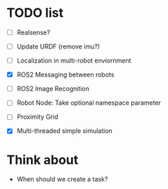 # TODO list
- [ ] Realsense? 
- [ ] Update URDF (remove imu?)
- [ ] Localization in multi-robot enviornment

- [x] ROS2 Messaging between robots
- [ ] ROS2 Image Recognition
- [ ] Robot Node: Take optional namespace parameter

- [ ] Proximity Grid
- [x] Multi-threaded simple simulation

# Think about
- When should we create a task?

